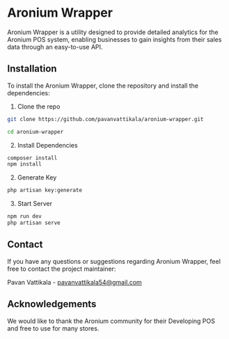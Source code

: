 # Aronium Wrapper

Aronium Wrapper is a utility designed to provide detailed analytics for the Aronium POS system, enabling businesses to gain insights from their sales data through an easy-to-use API.

## Installation

To install the Aronium Wrapper, clone the repository and install the dependencies:

1. Clone the repo

```bash
git clone https://github.com/pavanvattikala/aronium-wrapper.git

cd aronium-wrapper

```

2. Install Dependencies

```bash
composer install
npm install
```

2. Generate Key

```bash
php artisan key:generate
```

3. Start Server

```bash
npm run dev
php artisan serve
```

## Contact

If you have any questions or suggestions regarding Aronium Wrapper, feel free to contact the project maintainer:

Pavan Vattikala - [pavanvattikala54@gmail.com](mailto:pavanvattikala54@gmail.com)

## Acknowledgements

We would like to thank the Aronium community for their Developing POS and free to use for many stores.
